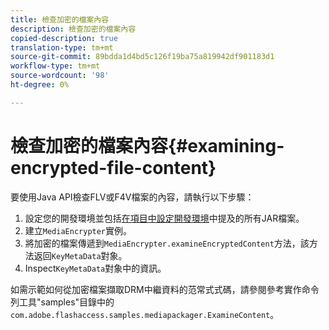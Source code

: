 ```yaml
---
title: 檢查加密的檔案內容
description: 檢查加密的檔案內容
copied-description: true
translation-type: tm+mt
source-git-commit: 89bdda1d4bd5c126f19ba75a819942df901183d1
workflow-type: tm+mt
source-wordcount: '98'
ht-degree: 0%

---
```



# 檢查加密的檔案內容{#examining-encrypted-file-content}

要使用Java API檢查FLV或F4V檔案的內容，請執行以下步驟：

1. 設定您的開發環境並包括[在項目中設定開發環境](../../aaxs-protecting-content/content-setting-up-the-sdk/content-setting-up-the-dev-env.md)中提及的所有JAR檔案。
1. 建立`MediaEncrypter`實例。
1. 將加密的檔案傳遞到`MediaEncrypter.examineEncryptedContent`方法，該方法返回`KeyMetaData`對象。
1. Inspect`KeyMetaData`對象中的資訊。

如需示範如何從加密檔案擷取DRM中繼資料的范常式式碼，請參閱參考實作命令列工具&quot;samples&quot;目錄中的`com.adobe.flashaccess.samples.mediapackager.ExamineContent`。

